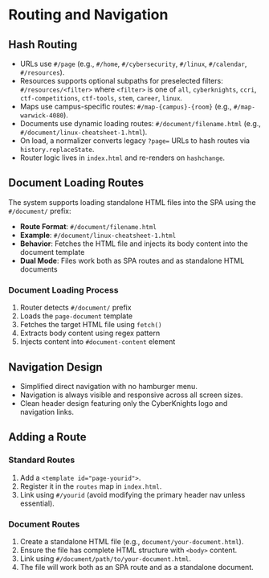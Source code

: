 # Routing and Navigation

## Hash Routing

- URLs use `#/page` (e.g., `#/home`, `#/cybersecurity`, `#/linux`, `#/calendar`, `#/resources`).
- Resources supports optional subpaths for preselected filters: `#/resources/<filter>` where `<filter>` is one of `all`, `cyberknights`, `ccri`, `ctf-competitions`, `ctf-tools`, `stem`, `career`, `linux`.
- Maps use campus-specific routes: `#/map-{campus}-{room}` (e.g., `#/map-warwick-4080`).
- Documents use dynamic loading routes: `#/document/filename.html` (e.g., `#/document/linux-cheatsheet-1.html`).
- On load, a normalizer converts legacy `?page=` URLs to hash routes via `history.replaceState`.
- Router logic lives in `index.html` and re-renders on `hashchange`.

## Document Loading Routes

The system supports loading standalone HTML files into the SPA using the `#/document/` prefix:

- **Route Format**: `#/document/filename.html`
- **Example**: `#/document/linux-cheatsheet-1.html`
- **Behavior**: Fetches the HTML file and injects its body content into the document template
- **Dual Mode**: Files work both as SPA routes and as standalone HTML documents

### Document Loading Process

1. Router detects `#/document/` prefix
2. Loads the `page-document` template
3. Fetches the target HTML file using `fetch()`
4. Extracts body content using regex pattern
5. Injects content into `#document-content` element

## Navigation Design

- Simplified direct navigation with no hamburger menu.
- Navigation is always visible and responsive across all screen sizes.
- Clean header design featuring only the CyberKnights logo and navigation links.

## Adding a Route

### Standard Routes

1. Add a `<template id="page-yourid">`.
2. Register it in the `routes` map in `index.html`.
3. Link using `#/yourid` (avoid modifying the primary header nav unless essential).

### Document Routes

1. Create a standalone HTML file (e.g., `document/your-document.html`).
2. Ensure the file has complete HTML structure with `<body>` content.
3. Link using `#/document/path/to/your-document.html`.
4. The file will work both as an SPA route and as a standalone document.
